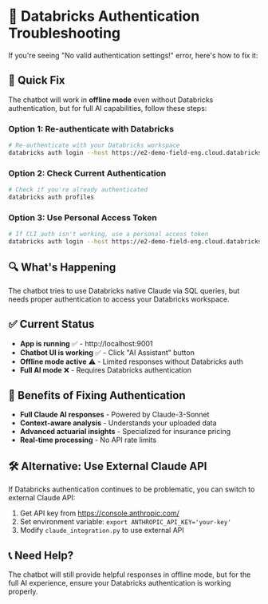 # 🔐 Databricks Authentication Troubleshooting

If you're seeing "No valid authentication settings!" error, here's how to fix it:

## 🚨 Quick Fix

The chatbot will work in **offline mode** even without Databricks authentication, but for full AI capabilities, follow these steps:

### Option 1: Re-authenticate with Databricks
```bash
# Re-authenticate with your Databricks workspace
databricks auth login --host https://e2-demo-field-eng.cloud.databricks.com
```

### Option 2: Check Current Authentication
```bash
# Check if you're already authenticated
databricks auth profiles
```

### Option 3: Use Personal Access Token
```bash
# If CLI auth isn't working, use a personal access token
databricks auth login --host https://e2-demo-field-eng.cloud.databricks.com --token
```

## 🔍 What's Happening

The chatbot tries to use Databricks native Claude via SQL queries, but needs proper authentication to access your Databricks workspace.

## ✅ Current Status

- **App is running** ✅ - http://localhost:9001
- **Chatbot UI is working** ✅ - Click "AI Assistant" button
- **Offline mode active** ⚠️ - Limited responses without Databricks auth
- **Full AI mode** ❌ - Requires Databricks authentication

## 🎯 Benefits of Fixing Authentication

- **Full Claude AI responses** - Powered by Claude-3-Sonnet
- **Context-aware analysis** - Understands your uploaded data
- **Advanced actuarial insights** - Specialized for insurance pricing
- **Real-time processing** - No API rate limits

## 🛠️ Alternative: Use External Claude API

If Databricks authentication continues to be problematic, you can switch to external Claude API:

1. Get API key from https://console.anthropic.com/
2. Set environment variable: `export ANTHROPIC_API_KEY='your-key'`
3. Modify `claude_integration.py` to use external API

## 📞 Need Help?

The chatbot will still provide helpful responses in offline mode, but for the full AI experience, ensure your Databricks authentication is working properly.

